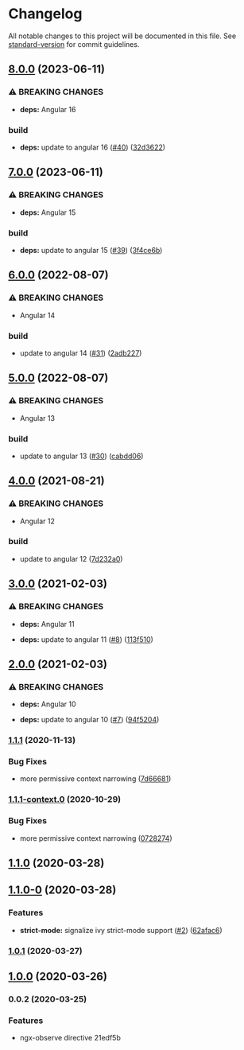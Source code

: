 # Changelog

All notable changes to this project will be documented in this file. See [standard-version](https://github.com/conventional-changelog/standard-version) for commit guidelines.

## [8.0.0](https://github.com/nilsmehlhorn/ngx-observe/compare/v7.0.0...v8.0.0) (2023-06-11)


### ⚠ BREAKING CHANGES

* **deps:** Angular 16

### build

* **deps:** update to angular 16 ([#40](https://github.com/nilsmehlhorn/ngx-observe/issues/40)) ([32d3622](https://github.com/nilsmehlhorn/ngx-observe/commit/32d36228be58032a1ab1d334e58748f5c436cfaf))

## [7.0.0](https://github.com/nilsmehlhorn/ngx-observe/compare/v6.0.0...v7.0.0) (2023-06-11)


### ⚠ BREAKING CHANGES

* **deps:** Angular 15

### build

* **deps:** update to angular 15 ([#39](https://github.com/nilsmehlhorn/ngx-observe/issues/39)) ([3f4ce6b](https://github.com/nilsmehlhorn/ngx-observe/commit/3f4ce6bf8862b01597aff0af45e33db1f75b077c))

## [6.0.0](https://github.com/nilsmehlhorn/ngx-observe/compare/v5.0.0...v6.0.0) (2022-08-07)


### ⚠ BREAKING CHANGES

* Angular 14

### build

* update to angular 14 ([#31](https://github.com/nilsmehlhorn/ngx-observe/issues/31)) ([2adb227](https://github.com/nilsmehlhorn/ngx-observe/commit/2adb227bef2e4e3e6db9485a4fc69a9d64d08f12))

## [5.0.0](https://github.com/nilsmehlhorn/ngx-observe/compare/v4.0.0...v5.0.0) (2022-08-07)


### ⚠ BREAKING CHANGES

* Angular 13

### build

* update to angular 13 ([#30](https://github.com/nilsmehlhorn/ngx-observe/issues/30)) ([cabdd06](https://github.com/nilsmehlhorn/ngx-observe/commit/cabdd0643075fd2317150888da76d28b4ea72673))

## [4.0.0](https://github.com/nilsmehlhorn/ngx-observe/compare/v3.0.0...v4.0.0) (2021-08-21)


### ⚠ BREAKING CHANGES

* Angular 12

### build

* update to angular 12 ([7d232a0](https://github.com/nilsmehlhorn/ngx-observe/commit/7d232a0e58c7257e11735875202dcb5376e6dbb6))

## [3.0.0](https://github.com/nilsmehlhorn/ngx-observe/compare/v2.0.0...v3.0.0) (2021-02-03)


### ⚠ BREAKING CHANGES

* **deps:** Angular 11

* **deps:** update to angular 11 ([#8](https://github.com/nilsmehlhorn/ngx-observe/issues/8)) ([113f510](https://github.com/nilsmehlhorn/ngx-observe/commit/113f510c08cb93d1f42c2d5b0a074d27080f2331))

## [2.0.0](https://github.com/nilsmehlhorn/ngx-observe/compare/v1.1.1...v2.0.0) (2021-02-03)


### ⚠ BREAKING CHANGES

* **deps:** Angular 10

* **deps:** update to angular 10 ([#7](https://github.com/nilsmehlhorn/ngx-observe/issues/7)) ([94f5204](https://github.com/nilsmehlhorn/ngx-observe/commit/94f52043bb7c9ed8921fb7dab150922fdfdf0f26))

### [1.1.1](https://github.com/nilsmehlhorn/ngx-observe/compare/v1.1.0...v1.1.1) (2020-11-13)


### Bug Fixes

* more permissive context narrowing ([7d66681](https://github.com/nilsmehlhorn/ngx-observe/commit/7d666814e0c83dc71d1605047641ba36fc983392))

### [1.1.1-context.0](https://github.com/nilsmehlhorn/ngx-observe/compare/v1.1.0...v1.1.1-context.0) (2020-10-29)


### Bug Fixes

* more permissive context narrowing ([0728274](https://github.com/nilsmehlhorn/ngx-observe/commit/0728274ad29abcdefa0f598fc69e9d9236458431))

## [1.1.0](https://github.com/nilsmehlhorn/ngx-observe/compare/v1.1.0-0...v1.1.0) (2020-03-28)

## [1.1.0-0](https://github.com/nilsmehlhorn/ngx-observe/compare/v1.0.1...v1.1.0-0) (2020-03-28)


### Features

* **strict-mode:** signalize ivy strict-mode support ([#2](https://github.com/nilsmehlhorn/ngx-observe/issues/2)) ([62afac6](https://github.com/nilsmehlhorn/ngx-observe/commit/62afac6edf21454cf2a2746a4ea5d284a2d56120))

### [1.0.1](https://github.com/nilsmehlhorn/ngx-observe/compare/v1.0.0...v1.0.1) (2020-03-27)

## [1.0.0](https://github.com/nilsmehlhorn/ngx-observe/compare/v0.0.2...v1.0.0) (2020-03-26)

### 0.0.2 (2020-03-25)


### Features

* ngx-observe directive 21edf5b
